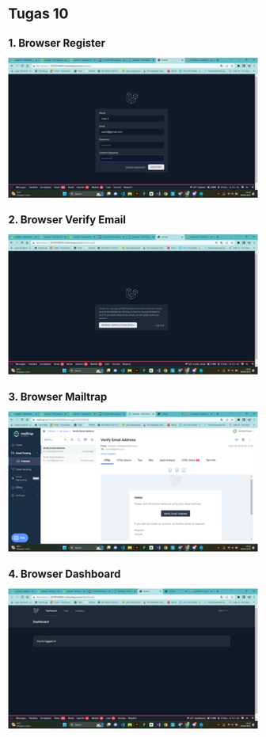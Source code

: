 # Tugas 10

## 1. Browser Register
![Alt text](screenshot/tugas10/Screenshot%202023-06-09%20142828.png)
## 2. Browser Verify Email
![Alt text](screenshot/tugas10/Screenshot%202023-06-09%20142926.png)
## 3. Browser Mailtrap
![Alt text](screenshot/tugas10/Screenshot%202023-06-09%20143131.png)
## 4. Browser Dashboard
![Alt text](screenshot/tugas10/Screenshot%202023-06-09%20143219.png)
